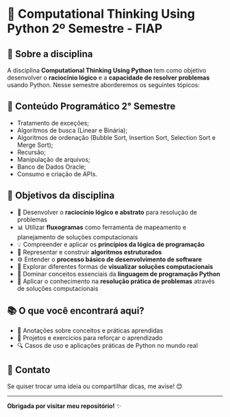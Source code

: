 # 🐍 Computational Thinking Using Python 2º Semestre - FIAP  

## 📌 Sobre a disciplina  

A disciplina **Computational Thinking Using Python** tem como objetivo desenvolver o **raciocínio lógico** e a **capacidade de resolver problemas** usando Python. Nesse semestre aborderemos os seguintes tópicos: 

## 📒 Conteúdo Programático 2° Semestre

- Tratamento de exceções;  
- Algoritmos de busca (Linear e Binária);  
- Algoritmos de ordenação (Bubble Sort, Insertion Sort, Selection Sort e Merge Sort);
- Recursão;
- Manipulação de arquivos;  
- Banco de Dados Oracle; 
- Consumo e criação de APIs. 

## 🎯 Objetivos da disciplina  

- 🧠 Desenvolver o **raciocínio lógico e abstrato** para resolução de problemas  
- 📊 Utilizar **fluxogramas** como ferramenta de mapeamento e planejamento de soluções computacionais  
- 💡 Compreender e aplicar os **princípios da lógica de programação**  
- 🔨 Representar e construir **algoritmos estruturados**  
- ⚙️ Entender o **processo básico de desenvolvimento de software**  
- 👀 Explorar diferentes formas de **visualizar soluções computacionais**  
- 🐍 Dominar conceitos essenciais da **linguagem de programação Python**  
- 🚀 Aplicar o conhecimento na **resolução prática de problemas** através de soluções computacionais


## 📚 O que você encontrará aqui?  
- 📑 Anotações sobre conceitos e práticas aprendidas  
- 🚀 Projetos e exercícios para reforçar o aprendizado  
- 🔍 Casos de uso e aplicações práticas de Python no mundo real  


## 💬 Contato
 
Se quiser trocar uma ideia ou compartilhar dicas, me avise! 😊
 
---
 
**Obrigada por visitar meu repositório!** ✨


